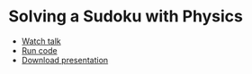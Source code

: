 # Solving a Sudoku with Physics

- [Watch talk](https://www.youtube.com/watch?v=_D7gIy_yyzI)
- [Run code](https://colab.research.google.com/github/thargreaves/solving-a-sudoku-with-physics/blob/master/sudoku_demo.ipynb)
- [Download presentation](https://github.com/THargreaves/solving-a-sudoku-with-physics/raw/master/Solving%20a%20Sudoku%20with%20Physics.pptx)
